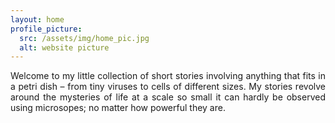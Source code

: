 ```yaml
---
layout: home
profile_picture:
  src: /assets/img/home_pic.jpg
  alt: website picture
---
```


<p>
<div style="text-align: justify"> 

  Welcome to my little collection of short stories involving anything that fits in a petri dish – from tiny viruses to cells of different sizes. My stories revolve around the mysteries of life at a scale so small it can hardly be observed using microsopes; no matter how powerful they are.
</div>

</p>

<p>
  
</p>
